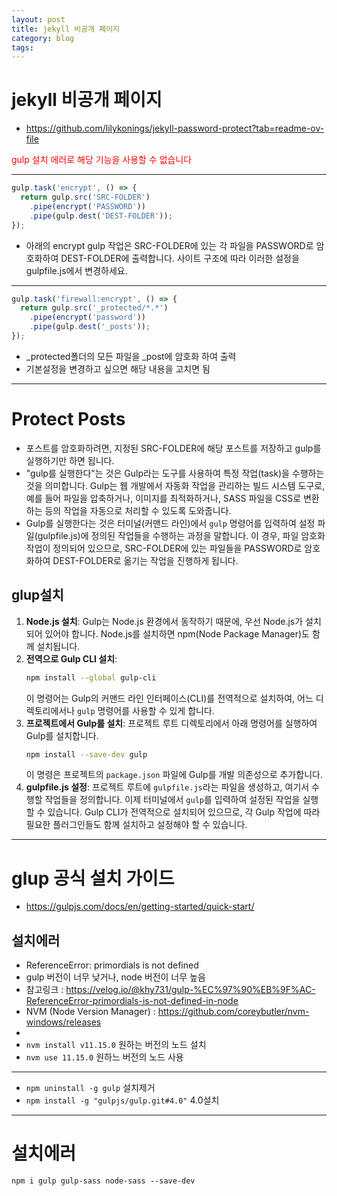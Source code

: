 ```yaml
---
layout: post
title: jekyll 비공개 페이지
category: blog
tags: 
---
```


# jekyll 비공개 페이지
* <https://github.com/lilykonings/jekyll-password-protect?tab=readme-ov-file>
<div style="color:red">gulp 설치 에러로 해당 기능을 사용할 수 없습니다</div>

---

```javascript
gulp.task('encrypt', () => {
  return gulp.src('SRC-FOLDER')
    .pipe(encrypt('PASSWORD'))
    .pipe(gulp.dest('DEST-FOLDER'));
});
```
* 아래의 encrypt gulp 작업은 SRC-FOLDER에 있는 각 파일을 PASSWORD로 암호화하여 DEST-FOLDER에 출력합니다. 사이트 구조에 따라 이러한 설정을 gulpfile.js에서 변경하세요.
  
---

```javascript
gulp.task('firewall:encrypt', () => {
  return gulp.src('_protected/*.*')
    .pipe(encrypt('password'))
    .pipe(gulp.dest('_posts'));
});
```

* _protected폴더의 모든 파일을 _post에 암호화 하여 출력
* 기본설정을 변경하고 싶으면 해당 내용을 고치면 됨

---

# Protect Posts
* 포스트를 암호화하려면, 지정된 SRC-FOLDER에 해당 포스트를 저장하고 gulp를 실행하기만 하면 됩니다.
* "gulp를 실행한다"는 것은 Gulp라는 도구를 사용하여 특정 작업(task)을 수행하는 것을 의미합니다. Gulp는 웹 개발에서 자동화 작업을 관리하는 빌드 시스템 도구로, 예를 들어 파일을 압축하거나, 이미지를 최적화하거나, SASS 파일을 CSS로 변환하는 등의 작업을 자동으로 처리할 수 있도록 도와줍니다.
* Gulp를 실행한다는 것은 터미널(커맨드 라인)에서 `gulp` 명령어를 입력하여 설정 파일(gulpfile.js)에 정의된 작업들을 수행하는 과정을 말합니다. 이 경우, 파일 암호화 작업이 정의되어 있으므로, SRC-FOLDER에 있는 파일들을 PASSWORD로 암호화하여 DEST-FOLDER로 옮기는 작업을 진행하게 됩니다.

## glup설치
1. **Node.js 설치**: Gulp는 Node.js 환경에서 동작하기 때문에, 우선 Node.js가 설치되어 있어야 합니다. Node.js를 설치하면 npm(Node Package Manager)도 함께 설치됩니다.
2. **전역으로 Gulp CLI 설치**:
   ```bash
   npm install --global gulp-cli
   ```
   이 명령어는 Gulp의 커맨드 라인 인터페이스(CLI)를 전역적으로 설치하여, 어느 디렉토리에서나 `gulp` 명령어를 사용할 수 있게 합니다.
3. **프로젝트에서 Gulp를 설치**:
   프로젝트 루트 디렉토리에서 아래 명령어를 실행하여 Gulp를 설치합니다.
   ```bash
   npm install --save-dev gulp
   ```
   이 명령은 프로젝트의 `package.json` 파일에 Gulp를 개발 의존성으로 추가합니다.
4. **gulpfile.js 설정**:
   프로젝트 루트에 `gulpfile.js`라는 파일을 생성하고, 여기서 수행할 작업들을 정의합니다.
이제 터미널에서 `gulp`를 입력하여 설정된 작업을 실행할 수 있습니다. Gulp CLI가 전역적으로 설치되어 있으므로, 각 Gulp 작업에 따라 필요한 플러그인들도 함께 설치하고 설정해야 할 수 있습니다.

---

# glup 공식 설치 가이드
* <https://gulpjs.com/docs/en/getting-started/quick-start/>

## 설치에러
* ReferenceError: primordials is not defined
* gulp 버전이 너무 낮거나, node 버전이 너무 높음
* 참고링크 : <https://velog.io/@khy731/gulp-%EC%97%90%EB%9F%AC-ReferenceError-primordials-is-not-defined-in-node>
* NVM (Node Version Manager) : <https://github.com/coreybutler/nvm-windows/releases>
* 
* ```nvm install v11.15.0``` 원하는 버전의 노드 설치
* ```nvm use 11.15.0``` 원하느 버전의 노드 사용

---

* ```npm uninstall -g gulp``` 설치제거
* ```npm install -g "gulpjs/gulp.git#4.0"``` 4.0설치

---

# 설치에러
```
npm i gulp gulp-sass node-sass --save-dev
```